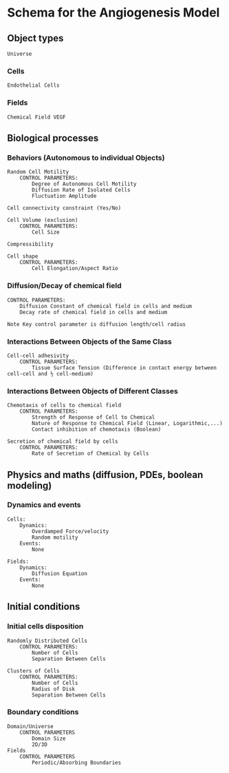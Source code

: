 # Schema for the Angiogenesis Model

## Object types
    Universe

### Cells 
    Endothelial Cells 
	
### Fields 
    Chemical Field VEGF
	
## Biological processes
### Behaviors (Autonomous to individual Objects)

    Random Cell Motility
        CONTROL PARAMETERS:
            Degree of Autonomous Cell Motility
            Diffusion Rate of Isolated Cells 
            Fluctuation Amplitude
    
    Cell connectivity constraint (Yes/No)

    Cell Volume (exclusion)
        CONTROL PARAMETERS:
            Cell Size

    Compressibility

    Cell shape 
        CONTROL PARAMETERS:
            Cell Elongation/Aspect Ratio

### Diffusion/Decay of chemical field
    CONTROL PARAMETERS:
        Diffusion Constant of chemical field in cells and medium
        Decay rate of chemical field in cells and medium

    Note Key control parameter is diffusion length/cell radius


### Interactions Between Objects of the Same Class
    Cell-cell adhesivity
	    CONTROL PARAMETERS:
            Tissue Surface Tension (Difference in contact energy between cell-cell and ½ cell-medium)


### Interactions Between Objects of Different Classes
    Chemotaxis of cells to chemical field
        CONTROL PARAMETERS:
            Strength of Response of Cell to Chemical
            Nature of Response to Chemical Field (Linear, Logarithmic,...)
            Contact inhibition of chemotaxis (Boolean)

    Secretion of chemical field by cells
        CONTROL PARAMETERS:
            Rate of Secretion of Chemical by Cells

## Physics and maths (diffusion, PDEs, boolean modeling)

### Dynamics and events
	Cells: 
        Dynamics:
            Overdamped Force/velocity
            Random motility
        Events:
	        None

    Fields:
	    Dynamics:
            Diffusion Equation
        Events:
	        None

## Initial conditions
### Initial cells disposition
    Randomly Distributed Cells
    	CONTROL PARAMETERS:
	        Number of Cells
	        Separation Between Cells

    Clusters of Cells
	    CONTROL PARAMETERS:
	        Number of Cells
	        Radius of Disk
	        Separation Between Cells

### Boundary conditions
	Domain/Universe
    	CONTROL PARAMETERS
	    	Domain Size
		    2D/3D
	Fields
        CONTROL PARAMETERS
            Periodic/Absorbing Boundaries 
